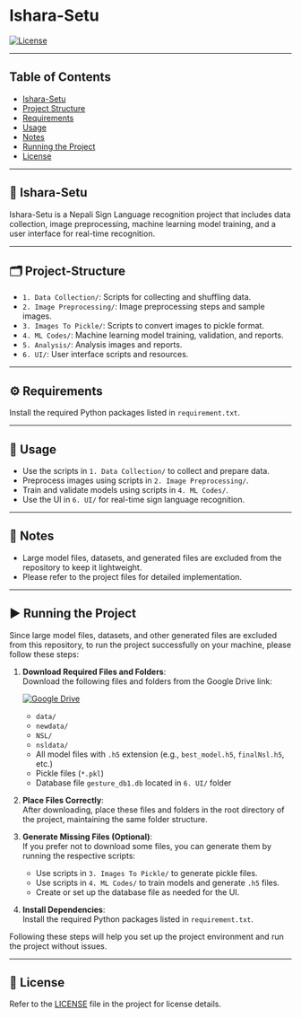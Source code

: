 # Ishara-Setu

[![License](https://img.shields.io/badge/license-MIT-green.svg)](LICENSE)

---

## Table of Contents

- [Ishara-Setu](#ishara-setu)
- [Project Structure](#Project-Structure)
- [Requirements](#requirements)
- [Usage](#usage)
- [Notes](#notes)
- [Running the Project](#running-the-project)
- [License](#license)

---

## 📘 Ishara-Setu

Ishara-Setu is a Nepali Sign Language recognition project that includes data collection, image preprocessing, machine learning model training, and a user interface for real-time recognition.

---

## 🗂️ Project-Structure

- `1. Data Collection/`: Scripts for collecting and shuffling data.
- `2. Image Preprocessing/`: Image preprocessing steps and sample images.
- `3. Images To Pickle/`: Scripts to convert images to pickle format.
- `4. ML Codes/`: Machine learning model training, validation, and reports.
- `5. Analysis/`: Analysis images and reports.
- `6. UI/`: User interface scripts and resources.

---

## ⚙️ Requirements

Install the required Python packages listed in `requirement.txt`.

---

## 🚀 Usage

- Use the scripts in `1. Data Collection/` to collect and prepare data.
- Preprocess images using scripts in `2. Image Preprocessing/`.
- Train and validate models using scripts in `4. ML Codes/`.
- Use the UI in `6. UI/` for real-time sign language recognition.

---

## 📝 Notes

- Large model files, datasets, and generated files are excluded from the repository to keep it lightweight.
- Please refer to the project files for detailed implementation.

---

## ▶️ Running the Project

Since large model files, datasets, and other generated files are excluded from this repository, to run the project successfully on your machine, please follow these steps:

1. **Download Required Files and Folders**:  
   Download the following files and folders from the Google Drive link:

   [![Google Drive](https://img.shields.io/badge/Google%20Drive-Folder-blue?logo=google-drive&style=for-the-badge)](https://drive.google.com/drive/folders/1ciFBrT-N5Nv-2_vOE9Pn9AEoF-0mjy4r?usp=sharing)

   - `data/`
   - `newdata/`
   - `NSL/`
   - `nsldata/`
   - All model files with `.h5` extension (e.g., `best_model.h5`, `finalNsl.h5`, etc.)
   - Pickle files (`*.pkl`)
   - Database file `gesture_db1.db` located in `6. UI/` folder

2. **Place Files Correctly**:  
   After downloading, place these files and folders in the root directory of the project, maintaining the same folder structure.

3. **Generate Missing Files (Optional)**:  
   If you prefer not to download some files, you can generate them by running the respective scripts:

   - Use scripts in `3. Images To Pickle/` to generate pickle files.
   - Use scripts in `4. ML Codes/` to train models and generate `.h5` files.
   - Create or set up the database file as needed for the UI.

4. **Install Dependencies**:  
   Install the required Python packages listed in `requirement.txt`.

Following these steps will help you set up the project environment and run the project without issues.

---

## 📄 License

Refer to the [LICENSE](LICENSE) file in the project for license details.
